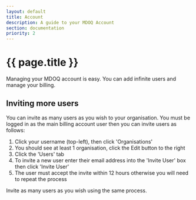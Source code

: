 ```yaml
---
layout: default
title: Account
description: A guide to your MDOQ Account 
section: documentation
priority: 2
---
```


# {{ page.title }}

Managing your MDOQ account is easy. You can add infinite users and manage your billing.


## Inviting more users 

You can invite as many users as you wish to your organisation.
You must be logged in as the main billing account user then you can invite users as follows:

1. Click your username (top-left), then click 'Organisations'
2. You should see at least 1 organisation, click the Edit button to the right
3. Click the 'Users' tab
4. To invite a new user enter their email address into the 'Invite User' box then click 'Invite User'
5. The user must accept the invite within 12 hours otherwise you will need to repeat the process

Invite as many users as you wish using the same process.


